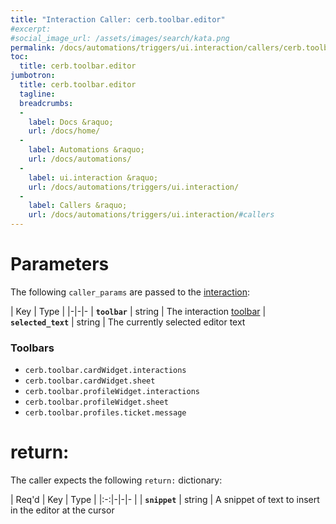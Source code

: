 ```yaml
---
title: "Interaction Caller: cerb.toolbar.editor"
#excerpt: 
#social_image_url: /assets/images/search/kata.png
permalink: /docs/automations/triggers/ui.interaction/callers/cerb.toolbar.editor/
toc:
  title: cerb.toolbar.editor
jumbotron:
  title: cerb.toolbar.editor
  tagline: 
  breadcrumbs:
  -
    label: Docs &raquo;
    url: /docs/home/
  -
    label: Automations &raquo;
    url: /docs/automations/
  -
    label: ui.interaction &raquo;
    url: /docs/automations/triggers/ui.interaction/
  -
    label: Callers &raquo;
    url: /docs/automations/triggers/ui.interaction/#callers
---
```


# Parameters

The following `caller_params` are passed to the [interaction](/docs/automations/triggers/ui.interaction/):

| Key | Type | 
|-|-|-
| **`toolbar`** | string | The interaction [toolbar](/docs/interactions/toolbars/)
| **`selected_text`** | string | The currently selected editor text

### Toolbars

* `cerb.toolbar.cardWidget.interactions`
* `cerb.toolbar.cardWidget.sheet`
* `cerb.toolbar.profileWidget.interactions`
* `cerb.toolbar.profileWidget.sheet`
* `cerb.toolbar.profiles.ticket.message`

# return:

The caller expects the following `return:` dictionary:

| Req'd | Key | Type | 
|:-:|-|-|-
| | **`snippet`** | string | A snippet of text to insert in the editor at the cursor
